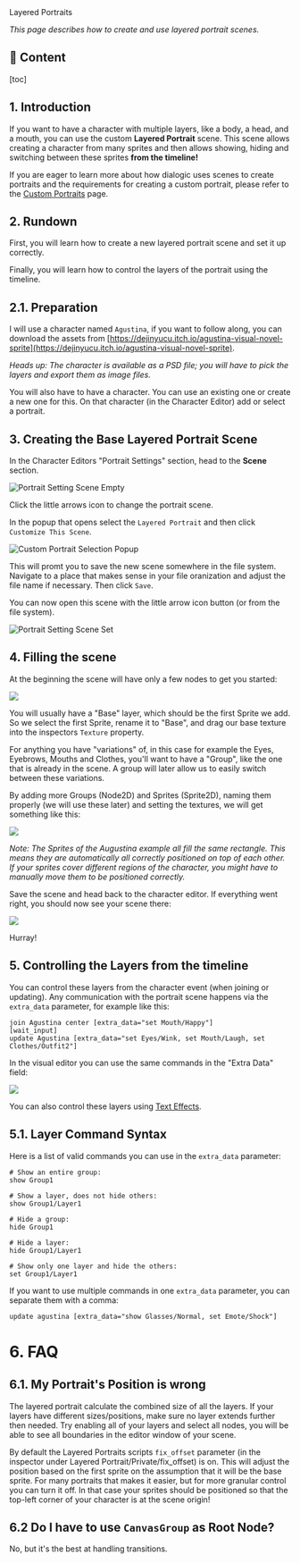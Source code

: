 <div class="header-banner pineapple">
     <div class="header-label pineapple">Layered Portraits</div>
</div>

*This page describes how to create and use layered portrait scenes.*

## 📜 Content

[toc]

## 1. Introduction

If you want to have a character with multiple layers, like a body, a head, and a mouth, you can use the custom **Layered Portrait** scene. This scene allows creating a character from many sprites and then allows showing, hiding and switching between these sprites **from the timeline!**

If you are eager to learn more about how dialogic uses scenes to create portraits and the requirements for creating a custom portrait, please refer to the [Custom Portraits](custom-portraits.md) page.

## 2. Rundown

First, you will learn how to create a new layered portrait scene and set it up correctly.

Finally, you will learn how to control the layers of the portrait using the timeline.

## 2.1. Preparation

I will use a character named `Agustina`, if you want to follow along, you can download the assets from [https://dejinyucu.itch.io/agustina-visual-novel-sprite](https://dejinyucu.itch.io/agustina-visual-novel-sprite).

*Heads up: The character is available as a PSD file; you will have to pick the layers and export them as image files.*

You will also have to have a character. You can use an existing one or create a new one for this. On that character (in the Character Editor) add or select a portrait. 

## 3. Creating the Base Layered Portrait Scene

In the Character Editors "Portrait Settings" section, head to the **Scene** section. 

![Portrait Setting Scene Empty](media/layered_portrait/portrait_setting_scene_empty.jpg)

Click the little arrows icon to change the portrait scene.

In the popup that opens select the `Layered Portrait` and then click `Customize This Scene`.

![Custom Portrait Selection Popup](media/layered_portrait/custom_portrait_selection_popup.jpg)

This will promt you to save the new scene somewhere in the file system. Navigate to a place that makes sense in your file oranization and adjust the file name if necessary. Then click `Save`. 

You can now open this scene with the little arrow icon button (or from the file system).

![Portrait Setting Scene Set](media/layered_portrait/portrait_setting_scene_set.jpg)

## 4. Filling the scene

At the beginning the scene will have only a few nodes to get you started:

![](media/layered_portrait/scene_empty.jpg)

You will usually have a "Base" layer, which should be the first Sprite we add. So we select the first Sprite, rename it to "Base", and drag our base texture into the inspectors `Texture` property.

For anything you have "variations" of, in this case for example the Eyes, Eyebrows, Mouths and Clothes, you'll want to have a "Group", like the one that is already in the scene. A group will later allow us to easily switch between these variations.

By adding more Groups (Node2D) and Sprites (Sprite2D), naming them properly (we will use these later) and setting the textures, we will get something like this:

![](media/layered_portrait/scene_final.jpg)

*Note: The Sprites of the Augustina example all fill the same rectangle. This means they are automatically all correctly positioned on top of each other. If your sprites cover different regions of the character, you might have to manually move them to be positioned correctly.*



Save the scene and head back to the character editor. If everything went right, you should now see your scene there:

![](media/layered_portrait/finished_portrait_in_editor.jpg)

Hurray!

## 5. Controlling the Layers from the timeline

You can control these layers from the character event (when joining or updating). Any communication with the portrait scene happens via the `extra_data` parameter, for example like this:

```tml
join Agustina center [extra_data="set Mouth/Happy"]
[wait_input]
update Agustina [extra_data="set Eyes/Wink, set Mouth/Laugh, set Clothes/Outfit2"]
```

In the visual editor you can use the same commands in the "Extra Data" field:

![](media/layered_portrait/character_join_extra_data.jpg)

You can also control these layers using [Text Effects](./text-effects.md#extra-data-effect).

## 5.1. Layer Command Syntax

Here is a list of valid commands you can use in the `extra_data` parameter:

```tml
# Show an entire group:
show Group1

# Show a layer, does not hide others:
show Group1/Layer1

# Hide a group:
hide Group1

# Hide a layer:
hide Group1/Layer1

# Show only one layer and hide the others:
set Group1/Layer1
```

If you want to use multiple commands in one `extra_data` parameter, you can
separate them with a comma:

```tml
update agustina [extra_data="show Glasses/Normal, set Emote/Shock"]
```

# 6. FAQ

## 6.1. My Portrait's Position is wrong

The layered portrait calculate the combined size of all the layers. If your layers have different sizes/positions, make sure no layer extends further then needed. Try enabling all of your layers and select all nodes, you will be able to see all boundaries in the editor window of your scene.

By default the Layered Portraits scripts `fix_offset` parameter (in the inspector under Layered Portrait/Private/fix_offset) is on. This will adjust the position based on the first sprite on the assumption that it will be the base sprite. For many portraits that makes it easier, but for more granular control you can turn it off. In that case your sprites should be positioned so that the top-left corner of your character is at the scene origin!

## 6.2 Do I have to use `CanvasGroup` as Root Node?

No, but it's the best at handling transitions.
